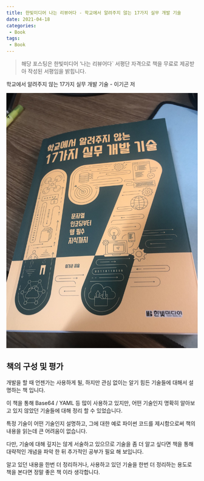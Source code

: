 ```yaml
---
title: 한빛미디어 나는 리뷰어다 - 학교에서 알려주지 않는 17가지 실무 개발 기술 
date: 2021-04-18
categories:
 - Book
tags:
 - Book
---
```


> 해당 포스팅은 한빛미디어 ‘나는 리뷰어다` 서평단 자격으로 책을 무료로 제공받아 작성된 서평임을 밝힙니다.

<!-- more -->

학교에서 알려주지 않는 17가지 실무 개발 기술  - 이기곤 저

![pic1.png](/assets/images/posts/2021-04-18-default-tech-study/pic1.jpeg)

## 책의 구성 및 평가

개발을 할 때 언젠가는 사용하게 될, 하지만 관심 없이는 알기 힘든 기술들에 대해서 설명하는 책 입니다. 

이 책을 통해 Base64 / YAML 등 많이 사용하고 있지만, 어떤 기술인지 명확히 알아보고 있지 않았던 기술들에 대해 정리 할 수 있었습니다. 

특정 기술이 어떤 기술인지 설명하고, 그에 대한 예로 파이썬 코드를 제시함으로써 책의 내용을 읽는데 큰 어려움이 없습니다. 

다만, 기술에 대해 깊지는 않게 서술하고 있으므로 기술을 좀 더 알고 싶다면 책을 통해 대략적인 개념을 파악 한 뒤 추가적인 공부가 필요 해 보입니다. 

알고 있던 내용을 한번 더 정리하거나, 사용하고 있던 기술을 한번 더 정리하는 용도로 책을 본다면 정말 좋은 책 이라 생각합니다. 